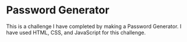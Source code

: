 # Password Generator

This is a challenge I have completed by making a Password Generator.  I have used HTML, CSS, and JavaScript for this challenge.
